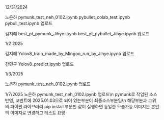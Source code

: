 12/31/2024 

노은하 
pymunk_test_neh_0102.ipynb
pybullet_colab_test.ipynb 
pybull_test.ipynb 업로드

김지혜 
best_pt_pymunk_Jihye.ipynb
best_pt_pybullet_Jihye.ipynb 업로드 

1/2 2025

김지혜 
Yolov8_train_made_by_Mingoo_run_by_Jihye.ipynb 업로드  

강민구 
Yolov8_predict.ipynb 업로드

1/3/2025

노은하
pymunk_test_neh_0102.ipynb 업로드

1/7/2025
노은하
pymunk_test_neh_0102.ipynb 업로드\n
pymunk로 작업된 소스반영, 코멘트에 2025.01.03으로 되어 있는부분이 최종소스부분임\n
해당부분과 그위의 파이썬 라이브러리 pip install 부분만 같이 실행하면 동일한 모습가능
이미지는 본인의 이미지로 변경하고 테스트 요망

